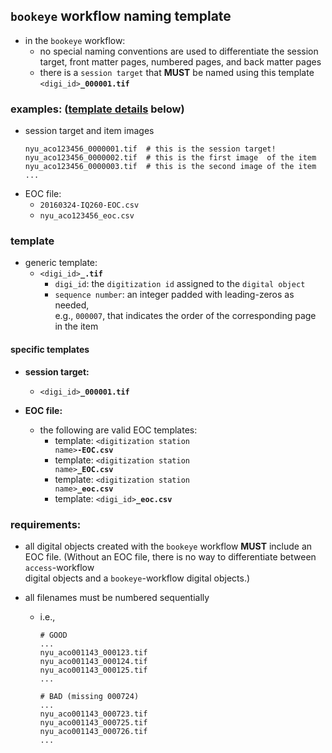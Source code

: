 ## `bookeye` workflow naming template
  * in the `bookeye` workflow:
    * no special naming conventions are used to differentiate the session target, front matter pages, numbered pages, and back matter pages
    * there is a `session target` that **MUST** be named using this template <code><digi_id><b>_000001.tif</b></code>

### examples: ([template details](#template) below)  
  * session target and item images
    ```
    nyu_aco123456_0000001.tif  # this is the session target!
    nyu_aco123456_0000002.tif  # this is the first image  of the item
    nyu_aco123456_0000003.tif  # this is the second image of the item
    ...
    ```
  * EOC file:
    * `20160324-IQ260-EOC.csv`
    * `nyu_aco123456_eoc.csv`


### template
  * generic template:
    * <code><digi_id><b>_</b><sequence number><b>.tif</b></code>
      * `digi_id`: the `digitization id` assigned to the `digital object`
      * `sequence number`: an integer padded with leading-zeros as needed,  
         e.g., `000007`, that indicates the order of the corresponding page in the item

#### specific templates
* **session target:**
  * <code><digi_id><b>_000001.tif</b></code>

* **EOC file:**
  * the following are valid EOC templates:
    * template: <code>&lt;digitization station name&gt;<b>-EOC.csv</b></code>
    * template: <code>&lt;digitization station name&gt;<b>_EOC.csv</b></code>
    * template: <code>&lt;digitization station name&gt;<b>_eoc.csv</b></code>
    * template: <code><digi_id><b>_eoc.csv</b></code>

### requirements:
* all digital objects created with the `bookeye` workflow **MUST** include an EOC file.
  (Without an EOC file, there is no way to differentiate between `access`-workflow   
   digital objects and a `bookeye`-workflow digital objects.)

* all filenames must be numbered sequentially
  * i.e., 
    ```
    # GOOD
    ...
    nyu_aco001143_000123.tif
    nyu_aco001143_000124.tif
    nyu_aco001143_000125.tif
    ...

    # BAD (missing 000724)
    ...
    nyu_aco001143_000723.tif
    nyu_aco001143_000725.tif
    nyu_aco001143_000726.tif
    ...
    ```

